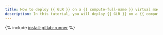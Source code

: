```yaml
---
title: How to deploy {{ GLR }} on a {{ compute-full-name }} virtual machine
description: In this tutorial, you will deploy {{ GLR }} on a {{ compute-name }} virtual machine.
---
```


{% include [install-gitlab-runner](../../_tutorials/dev/install-gitlab-runner.md) %}